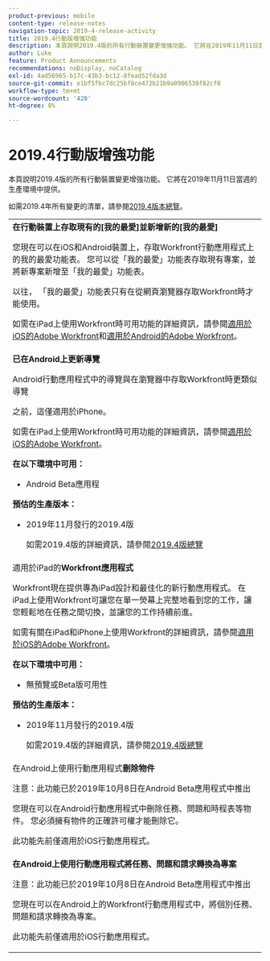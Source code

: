 ```yaml
---
product-previous: mobile
content-type: release-notes
navigation-topic: 2019-4-release-activity
title: 2019.4行動版增強功能
description: 本頁說明2019.4版的所有行動裝置變更增強功能。 它將在2019年11月11日當週的生產環境中提供。
author: Luke
feature: Product Announcements
recommendations: noDisplay, noCatalog
exl-id: 4ad56965-b17c-43b3-bc12-8fead52fda3d
source-git-commit: e1bf5fbc7dc25bf8ce472b21b9a0906530f82cf0
workflow-type: tm+mt
source-wordcount: '428'
ht-degree: 0%

---
```


# 2019.4行動版增強功能

本頁說明2019.4版的所有行動裝置變更增強功能。 它將在2019年11月11日當週的生產環境中提供。

如需2019.4年所有變更的清單，請參閱[2019.4版本總覽](../../../../product-announcements/product-releases/quarterly-release-archive/2019.4-release-activity/2019-4-release-activity-overview.md)。

<table style="table-layout:auto"> 
 <col> 
 <tbody> 
  <tr> 
   <td><strong>在行動裝置上存取現有的[我的最愛]並新增新的[我的最愛]</strong> <p>您現在可以在iOS和Android裝置上，存取Workfront行動應用程式上的我的最愛功能表。 您可以從「我的最愛」功能表存取現有專案，並將新專案新增至「我的最愛」功能表。</p> <p>以往， 「我的最愛」功能表只有在從網頁瀏覽器存取Workfront時才能使用。</p> <p>如需在iPad上使用Workfront時可用功能的詳細資訊，請參閱<a href="../../../../workfront-basics/mobile-apps/using-the-workfront-mobile-app/workfront-for-ios.md" class="MCXref xref" xrefformat="{para}">適用於iOS的Adobe Workfront</a>和<a href="../../../../workfront-basics/mobile-apps/using-the-workfront-mobile-app/workfront-for-android.md" class="MCXref xref" xrefformat="{para}">適用於Android的Adobe Workfront</a>。</p></td> 
  </tr> 
  <tr> 
   <td><strong>已在Android上更新導覽</strong> <p>Android行動應用程式中的導覽與在瀏覽器中存取Workfront時更類似導覽</p> <p>之前，這僅適用於iPhone。</p> <p>如需在iPad上使用Workfront時可用功能的詳細資訊，請參閱<a href="../../../../workfront-basics/mobile-apps/using-the-workfront-mobile-app/workfront-for-ios.md" class="MCXref xref" xrefformat="{para}">適用於iOS的Adobe Workfront</a>。</p> 
    <div class="workfront_plans"> 
     <p><strong>在以下環境中可用：</strong> </p> 
     <ul> 
      <li>Android Beta應用程</li> 
     </ul> 
     <p><strong>預估的生產版本：</strong> </p> 
     <ul> 
      <li> <p>2019年11月發行的2019.4版</p> <p>如需2019.4版的詳細資訊，請參閱<a href="../../../../product-announcements/product-releases/quarterly-release-archive/2019.4-release-activity/2019-4-release-activity-overview.md" class="MCXref xref" xrefformat="{para}">2019.4版總覽</a></p> </li> 
     </ul> 
    </div></td> 
  </tr> 
  <tr> 
   <td>適用於iPad的<strong>Workfront應用程式</strong> <p>Workfront現在提供專為iPad設計和最佳化的新行動應用程式。 在iPad上使用Workfront可讓您在單一熒幕上完整地看到您的工作，讓您輕鬆地在任務之間切換，並讓您的工作持續前進。</p> <p>如需有關在iPad和iPhone上使用Workfront的詳細資訊，請參閱<a href="../../../../workfront-basics/mobile-apps/using-the-workfront-mobile-app/workfront-for-ios.md" class="MCXref xref" xrefformat="{para}">適用於iOS的Adobe Workfront</a>。</p> 
    <div class="workfront_plans"> 
     <p><strong>在以下環境中可用：</strong> </p> 
     <ul> 
      <li>無預覽或Beta版可用性</li> 
     </ul> 
     <p><strong>預估的生產版本：</strong> </p> 
     <ul> 
      <li> <p>2019年11月發行的2019.4版</p> <p>如需2019.4版的詳細資訊，請參閱<a href="../../../../product-announcements/product-releases/quarterly-release-archive/2019.4-release-activity/2019-4-release-activity-overview.md" class="MCXref xref" xrefformat="{para}">2019.4版總覽</a></p> </li> 
     </ul> 
    </div></td> 
  </tr> 
  <tr> 
   <td> 
    <div> 
     在Android上使用行動應用程式<strong>刪除物件</strong> 
     <p>注意：此功能已於2019年10月8日在Android Beta應用程式中推出</p> 
     <p>您現在可以在Android行動應用程式中刪除任務、問題和時程表等物件。 您必須擁有物件的正確許可權才能刪除它。</p> 
     <p>此功能先前僅適用於iOS行動應用程式。</p> 
    </div> </td> 
  </tr> 
  <tr> 
   <td><strong>在Android上使用行動應用程式將任務、問題和請求轉換為專案</strong> <p>注意：此功能已於2019年10月8日在Android Beta應用程式中推出</p> <p>您現在可以在Android上的Workfront行動應用程式中，將個別任務、問題和請求轉換為專案。</p> <p>此功能先前僅適用於iOS行動應用程式。</p> </td> 
  </tr> 
 </tbody> 
</table>
